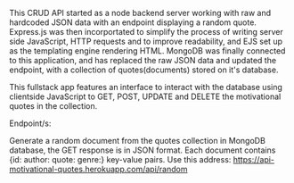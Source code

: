This CRUD API started as a node backend server working with raw and hardcoded JSON data with an endpoint displaying a random quote. Express.js was then incorportated to  simplify the process of writing server side JavaScript, HTTP requests and to improve readability, and EJS set up as the templating engine rendering HTML. MongoDB was finally connected to this application, and has replaced the raw JSON data and updated the endpoint, with a collection of quotes(documents) stored on it's database. 

This fullstack app features an interface to interact with the database using clientside JavaScript to GET, POST, UPDATE and DELETE the motivational quotes in the collection. 

Endpoint/s:

Generate a random document from the quotes collection in MongoDB database, the GET response is in JSON format. Each document contains {id: author: quote: genre:} key-value pairs. 
Use this address: https://api-motivational-quotes.herokuapp.com/api/random
